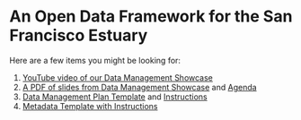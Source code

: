 # An Open Data Framework for the San Francisco Estuary
Here are a few items you might be looking for:
1. [YouTube video of our Data Management Showcase](https://www.youtube.com/watch?v=rgGFogjhePc)
2. [A PDF of slides from Data Management Showcase](https://github.com/InteragencyEcologicalProgram/An-Open-Data-Framework-for-the-San-Francisco-Estuary-/blob/master/Additional%20Resources/Data%20Management%20Showcase%20Slides.pdf) and [Agenda](https://github.com/InteragencyEcologicalProgram/An-Open-Data-Framework-for-the-San-Francisco-Estuary-/blob/master/Additional%20Resources/Data%20Management%20Showcase%20Agenda.pdf)
3. [Data Management Plan Template](https://github.com/InteragencyEcologicalProgram/An-Open-Data-Framework-for-the-San-Francisco-Estuary-/blob/master/Data%20Management%20Plans/Data%20Management%20Plan%20Template.pdf) and [Instructions](https://github.com/InteragencyEcologicalProgram/An-Open-Data-Framework-for-the-San-Francisco-Estuary-/blob/master/Data%20Management%20Plans/Data%20Management%20Plan%20Instructions.pdf)
4. [Metadata Template with Instructions](https://github.com/InteragencyEcologicalProgram/An-Open-Data-Framework-for-the-San-Francisco-Estuary-/blob/master/Metadata/Metadata%20Template.pdf)
